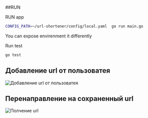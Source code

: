 ##RUN

RUN app

```bash
CONFIG_PATH=~/url-shortener/config/local.yaml  go run main.go
```
You can expose envirenment it differently 

Run test 

```bash
go test
```

## Добавление url от пользоватея
![Добавление url от пользоватея](~/url-shortener/img/save.png)

## Перенаправление на сохраненный url 
![Полчение url](~/url-shortener/img/get-url.png)
